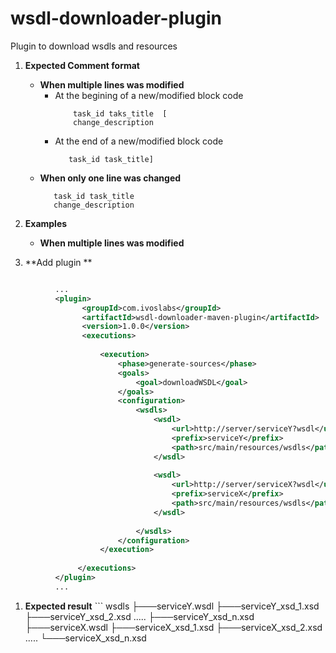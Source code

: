 # wsdl-downloader-plugin
Plugin to download wsdls and resources


1. **Expected Comment format**
     - **When multiple lines was modified**
       - At the begining of a new/modified block code
         ```
             task_id taks_title  [
             change_description
         ```
        - At the end of a new/modified block code
          ```
             task_id task_title]
            ```
     - **When only one line was changed**
         ```
            task_id task_title
            change_description
         ```
        
2. **Examples**         
     - **When multiple lines was modified**
     
     
1. **Add plugin **


```xml

          ...
          <plugin>
                <groupId>com.ivoslabs</groupId>
                <artifactId>wsdl-downloader-maven-plugin</artifactId>
                <version>1.0.0</version>
                <executions>
                     
                    <execution>
                        <phase>generate-sources</phase>
                        <goals>
                            <goal>downloadWSDL</goal>
                        </goals>
                        <configuration>
                            <wsdls>
                                <wsdl>
                                    <url>http://server/serviceY?wsdl</url>
                                    <prefix>serviceY</prefix>
                                    <path>src/main/resources/wsdls</path>
                                </wsdl>
                                
                                <wsdl>
                                    <url>http://server/serviceX?wsdl</url>
                                    <prefix>serviceX</prefix>
                                    <path>src/main/resources/wsdls</path>
                                </wsdl>
                                
                            </wsdls>                   		
                        </configuration> 
                    </execution>
                    
               </executions>
          </plugin>
          ...
```


 
1. **Expected result**
       ```
       wsdls 
       ├───serviceY.wsdl
       ├───serviceY_xsd_1.xsd
       ├───serviceY_xsd_2.xsd
       .....
       ├───serviceY_xsd_n.xsd
       ├───serviceX.wsdl
       ├───serviceX_xsd_1.xsd
       ├───serviceX_xsd_2.xsd
       .....
       └───serviceX_xsd_n.xsd
   
      ```

